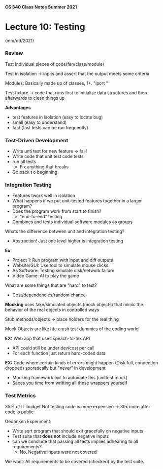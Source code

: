 #### CS 340 Class Notes Summer 2021
# Lecture 10: Testing   
(mm/dd/2021)


### Review
Test individual pieces of code(fen/class/module)

Test in isolation -> inpits and assert that the output meets some criteria

Modules: Basically made up of classes, 1+. "iport <module>"

Test fixture -> code that runs first to initialize data structures and then afterwards to clean things up


**Advantages**
- test features in isolation (easy to locate bug)
- small (easy to understand)
- fast (fast tests can be run frequently)

### **Test-Driven Development**
- Write unti test for new feature -> fail!
- Write code that unit test code tests
- run all tests
	- Fix anything that breaks 
- Go back t o beginning 


### **Integration Testing**
- Features twork well in isolation 
- What happens if we put unit-tested features together in a larger program?
- Does the program work from start to finish?
	- "end-to-end" testing 
- Combines and tests individual software modules as groups

Whats the difference between unit and integration testing?
- Abstraction! Just one level higher is integration testing

**Ex:** 
- Project 1: Run program with input and diff outputs
- Website/GUI: Use tool to simulate mouse clicks
- As Software: Testing simulate disk/network failure
- Video Game: AI to play the game  

What are some things that are "hard" to test?
- Cost/dependencies/random chance

**Mocking** uses fake/simulated objects (mock objects) that mimic the behavior of the real objects in controlled ways

Stub methods/objects -> place holders for the real thing

Mock Objects are like hte crash test dummies of the coding world

**EX:** 
Web app that uses speach-to-tex API
- API could still be under dev/cost per call
- For each function just return hard-coded data

**EX:**
Code where certain kinds of errors might happen (Disk full, connection dropped) sporatically but "never" in development
- Mocking framework exit to automate this (unittest.mock)
- Saces you time from writting all these wrappers yourself


### Test Metrics
35% of IT budget
Not testing code is more expensive -> 30x more after code is public

Gedanken Experiment:
- Write sqrt program that should exit gracefully on negative inputs
- Test suite that **does not** include negative inputs
- can we conclude that passing all tests implies adhearing to all requirements?
	- No. Negative inputs were not covered

We want: All requirements to be covered (checked) by the test suite.